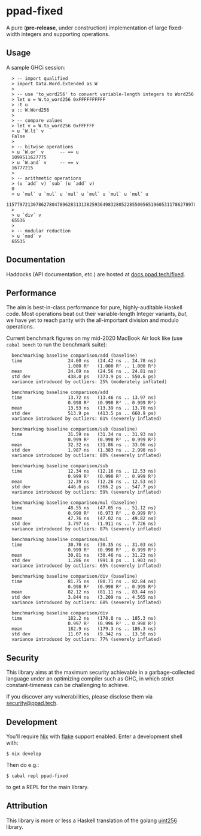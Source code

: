 # ppad-fixed

A pure (**pre-release**, under construction) implementation of large
fixed-width integers and supporting operations.

## Usage

A sample GHCi session:

```
  > -- import qualified
  > import Data.Word.Extended as W
  >
  > -- use 'to_word256' to convert variable-length integers to Word256
  > let u = W.to_word256 0xFFFFFFFFFF
  > :t u
  u :: W.Word256
  >
  > -- compare values
  > let v = W.to_word256 0xFFFFFF
  > u `W.lt` v
  False
  >
  > -- bitwise operations
  > u `W.or` v      -- == u
  1099511627775
  > u `W.and` v     -- == v
  16777215
  >
  > -- arithmetic operations
  > (u `add` v) `sub` (u `add` v)
  0
  > u `mul` u `mul` u `mul` u `mul` u `mul` u `mul` u
  115779721307862780478962831313825936498328052285500565196053117862789708251135
  >
  > u `div` v
  65536
  >
  > -- modular reduction
  > u `mod` v
  65535
```

## Documentation

Haddocks (API documentation, etc.) are hosted at
[docs.ppad.tech/fixed](https://docs.ppad.tech/fixed).

## Performance

The aim is best-in-class performance for pure, highly-auditable Haskell
code. Most operations beat out their variable-length Integer variants,
*but*, we have yet to reach parity with the all-important division and
modulo operations.

Current benchmark figures on my mid-2020 MacBook Air look like (use
`cabal bench` to run the benchmark suite):

```
  benchmarking baseline comparison/add (baseline)
  time                 24.60 ns   (24.42 ns .. 24.78 ns)
                       1.000 R²   (1.000 R² .. 1.000 R²)
  mean                 24.69 ns   (24.56 ns .. 24.81 ns)
  std dev              438.0 ps   (373.9 ps .. 550.6 ps)
  variance introduced by outliers: 25% (moderately inflated)

  benchmarking baseline comparison/add
  time                 13.72 ns   (13.46 ns .. 13.97 ns)
                       0.998 R²   (0.998 R² .. 0.999 R²)
  mean                 13.53 ns   (13.39 ns .. 13.70 ns)
  std dev              513.9 ps   (413.5 ps .. 660.9 ps)
  variance introduced by outliers: 61% (severely inflated)

  benchmarking baseline comparison/sub (baseline)
  time                 31.59 ns   (31.34 ns .. 31.93 ns)
                       0.999 R²   (0.998 R² .. 0.999 R²)
  mean                 32.32 ns   (31.86 ns .. 33.06 ns)
  std dev              1.987 ns   (1.383 ns .. 2.990 ns)
  variance introduced by outliers: 80% (severely inflated)

  benchmarking baseline comparison/sub
  time                 12.34 ns   (12.16 ns .. 12.53 ns)
                       0.999 R²   (0.998 R² .. 0.999 R²)
  mean                 12.39 ns   (12.26 ns .. 12.53 ns)
  std dev              446.6 ps   (366.2 ps .. 547.7 ps)
  variance introduced by outliers: 59% (severely inflated)

  benchmarking baseline comparison/mul (baseline)
  time                 48.55 ns   (47.05 ns .. 51.12 ns)
                       0.990 R²   (0.973 R² .. 0.999 R²)
  mean                 47.76 ns   (47.02 ns .. 49.82 ns)
  std dev              3.797 ns   (1.911 ns .. 7.726 ns)
  variance introduced by outliers: 87% (severely inflated)

  benchmarking baseline comparison/mul
  time                 30.70 ns   (30.35 ns .. 31.03 ns)
                       0.999 R²   (0.998 R² .. 0.999 R²)
  mean                 30.81 ns   (30.46 ns .. 31.23 ns)
  std dev              1.286 ns   (991.8 ps .. 1.903 ns)
  variance introduced by outliers: 65% (severely inflated)

  benchmarking baseline comparison/div (baseline)
  time                 81.75 ns   (80.71 ns .. 82.84 ns)
                       0.998 R²   (0.998 R² .. 0.999 R²)
  mean                 82.12 ns   (81.11 ns .. 83.44 ns)
  std dev              3.844 ns   (3.209 ns .. 4.565 ns)
  variance introduced by outliers: 68% (severely inflated)

  benchmarking baseline comparison/div
  time                 182.2 ns   (178.8 ns .. 185.3 ns)
                       0.997 R²   (0.996 R² .. 0.998 R²)
  mean                 182.9 ns   (179.3 ns .. 186.3 ns)
  std dev              11.07 ns   (9.342 ns .. 13.50 ns)
  variance introduced by outliers: 77% (severely inflated)
```

## Security

This library aims at the maximum security achievable in a
garbage-collected language under an optimizing compiler such as GHC, in
which strict constant-timeness can be challenging to achieve.

If you discover any vulnerabilities, please disclose them via
security@ppad.tech.

## Development

You'll require [Nix][nixos] with [flake][flake] support enabled. Enter a
development shell with:

```
$ nix develop
```

Then do e.g.:

```
$ cabal repl ppad-fixed
```

to get a REPL for the main library.

## Attribution

This library is more or less a Haskell translation of the golang
[uint256](https://github.com/holiman/uint256) library.

[nixos]: https://nixos.org/
[flake]: https://nixos.org/manual/nix/unstable/command-ref/new-cli/nix3-flake.html
